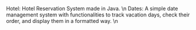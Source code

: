 Hotel: Hotel Reservation System made in Java. \n
Dates: A simple date management system with functionalities to track vacation days, check their order, and display them in a formatted way. \n
